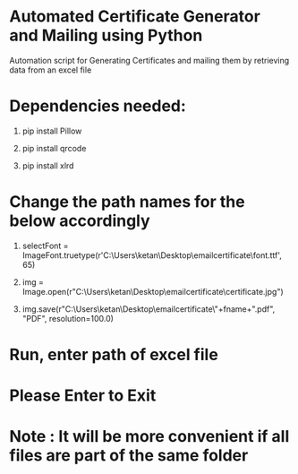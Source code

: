 # Automated Certificate Generator and Mailing using Python

Automation script for Generating Certificates and mailing them by retrieving data from an excel file

# Dependencies needed:

1. pip install Pillow

2. pip install qrcode

3. pip install xlrd

# Change the path names for the below accordingly

1. selectFont = ImageFont.truetype(r'C:\Users\ketan\Desktop\emailcertificate\font.ttf', 65)

2. img = Image.open(r"C:\Users\ketan\Desktop\emailcertificate\certificate.jpg")

3. img.save(r"C:\Users\ketan\Desktop\emailcertificate\\"+fname+".pdf", "PDF", resolution=100.0)

# Run, enter path of excel file 

# Please Enter to Exit

# Note : It will be more convenient if all files are part of the same folder
